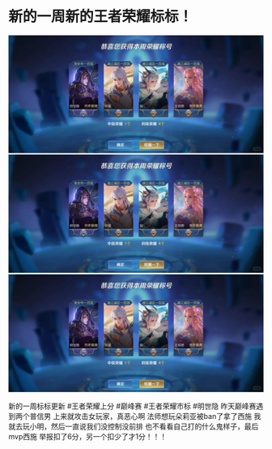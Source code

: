 # 新的一周新的王者荣耀标标！

![](img/51a4e97a-c072-44b4-9404-4dac2aef4d80.jpg)
![](img/96748821-278b-4886-9da6-30f835d48755.jpg)
![](img/3a62e6fd-475d-4abf-8ad9-49bb7bfc92cd.jpg)

新的一周标标更新
#王者荣耀上分 #巅峰赛 #王者荣耀市标 #明世隐
昨天巅峰赛遇到两个普信男
上来就攻击女玩家，真恶心啊
法师想玩朵莉亚被ban了拿了西施
我就去玩小明，然后一直说我们没控制没前排
也不看看自己打的什么鬼样子，最后mvp西施
举报扣了6分，另一个扣少了才1分！！！